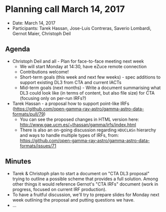 # Planning call March 14, 2017

* Date: March 14, 2017
* Participants: Tarek Hassan, Jose-Luis Contreras, Saverio Lombardi, Gernot Maier, Christoph Deil

## Agenda

* Christoph Deil and all - Plan for face-to-face meeting next week
  * We will start Monday at 14:30, have eZuce remote connection
  * Contributions welcome!
  * Short-term goals (this week and next few weeks) - spec additions to support existing DL3 from CTA and current IACTs
  * Mid-term goals (next months) - Write a document summarising what DL3 could look like (in terms of content, but also file size) for CTA (focusing only on per-run IRFs?)
* Tarek Hassan - a proposal how to support point-like IRFs (https://github.com/open-gamma-ray-astro/gamma-astro-data-formats/pull/79)
  * You can see the proposed changes in HTML version here: http://www.gae.ucm.es/~thassan/gamma/irfs/index.html
  * There is also an on-going discussion regarding `HDUCLASn` hierarchy and ways to handle multiple types of IRFs, from: https://github.com/open-gamma-ray-astro/gamma-astro-data-formats/issues/71

## Minutes

* Tarek & Christoph plan to start a document on "CTA DL3 proposal" trying to outline a possible scheme that provides a full solution. Among other things it would reference Gernot's "CTA IRFs" document (work in progress, focused on current IRF production).
* To have a fruitful discussion, we'll try to prepare slides for Monday next week outlining the proposal and putting questions we have.
* ...
